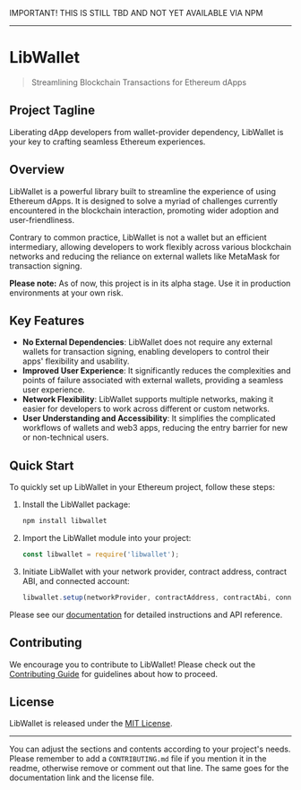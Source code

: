 IMPORTANT! THIS IS STILL TBD AND NOT YET AVAILABLE VIA NPM

---

# LibWallet
> Streamlining Blockchain Transactions for Ethereum dApps

## Project Tagline
Liberating dApp developers from wallet-provider dependency, LibWallet is your key to crafting seamless Ethereum experiences.

## Overview

LibWallet is a powerful library built to streamline the experience of using Ethereum dApps. It is designed to solve a myriad of challenges currently encountered in the blockchain interaction, promoting wider adoption and user-friendliness.

Contrary to common practice, LibWallet is not a wallet but an efficient intermediary, allowing developers to work flexibly across various blockchain networks and reducing the reliance on external wallets like MetaMask for transaction signing.

**Please note:** As of now, this project is in its alpha stage. Use it in production environments at your own risk.

## Key Features

* **No External Dependencies**: LibWallet does not require any external wallets for transaction signing, enabling developers to control their apps' flexibility and usability.
* **Improved User Experience**: It significantly reduces the complexities and points of failure associated with external wallets, providing a seamless user experience.
* **Network Flexibility**: LibWallet supports multiple networks, making it easier for developers to work across different or custom networks.
* **User Understanding and Accessibility**: It simplifies the complicated workflows of wallets and web3 apps, reducing the entry barrier for new or non-technical users.

## Quick Start

To quickly set up LibWallet in your Ethereum project, follow these steps:

1. Install the LibWallet package:
    ```bash
    npm install libwallet
    ```

2. Import the LibWallet module into your project:
    ```javascript
    const libwallet = require('libwallet');
    ```

3. Initiate LibWallet with your network provider, contract address, contract ABI, and connected account:
    ```javascript
    libwallet.setup(networkProvider, contractAddress, contractAbi, connectedAccount);
    ```

Please see our [documentation](https://github.com/cryptNG/libwallet/wiki) for detailed instructions and API reference.

## Contributing

We encourage you to contribute to LibWallet! Please check out the [Contributing Guide](CONTRIBUTING.md) for guidelines about how to proceed.

## License

LibWallet is released under the [MIT License](LICENSE).

---

You can adjust the sections and contents according to your project's needs. Please remember to add a `CONTRIBUTING.md` file if you mention it in the readme, otherwise remove or comment out that line. The same goes for the documentation link and the license file.
